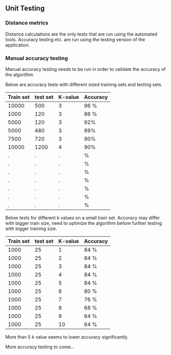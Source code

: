 
## Unit Testing




### Distance metrics

Distance calculations are the only tests that are run using the automated tools. Accuracy testing etc. are run using the testing version of the application.


### Manual accuracy testing

Manual accuracy testing needs to be run in order to validate the accuracy of the algorithm



Below are accuracy tests with different sized training sets and testing sets.


Train set  | test set| K-value | Accuracy |
-----------|---------|---------|----------|
10000      | 500     |  3      |    96 %  |
1000        | 120     |  3      |    86 %  |
5000       | 120    |  3      |     92%  |
5000       | 480    |  3      |     89%  |
7500       | 720    |  3      |     90%  |
10000       | 1200    |  4      |     90%  |
 .       | .    |  .      |     %  |
 .       | .    |  .      |     %  |
 .       | .    |  .      |     %  |
 .       | .    |  .      |     %  |
 .       | .    |  .      |     %  |
 .       | .    |  .      |     %  |
 .       | .    |  .      |     %  |

Below tests for different k values on a small train set. Accuracy may differ with bigger train size, need to optimize the algorithm before further testing with bigger training size.

Train set  | test set| K-value | Accuracy |
-----------|---------|---------|----------|
1000      | 25     |  1      |    84 %  |
1000      | 25     |  2      |    84 %  |
1000      | 25     |  3      |    84 %  |
1000      | 25     |  4      |    84 %  |
1000      | 25     |  5      |    84 %  |
1000      | 25     |  6      |    80 %  |
1000      | 25     |  7      |    76 %  |
1000      | 25     |  8      |    68 %  |
1000      | 25     |  9      |    64 %  |
1000      | 25     |  10      |    64 %  |

More than 5 k value seems to lower accuracy significantly.





More accuracy testing to come...